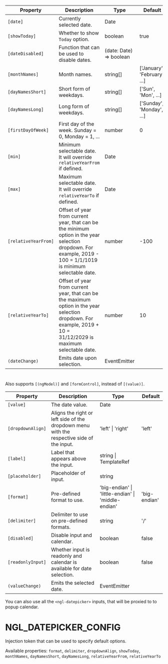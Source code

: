 # <ngl-datepicker>

| Property | Description | Type | Default |
| -------- | ----------- | ---- | ------- |
| `[date]` | Currently selected date. | Date | |
| `[showToday]` | Whether to show `Today` option. | boolean | true |
| `[dateDisabled]` | Function that can be used to disable dates. | (date: Date) => boolean | |
| `[monthNames]` | Month names. | string[] | ['January', 'February', ...] |
| `[dayNamesShort]` | Short form of weekdays. | string[] | ['Sun', 'Mon', ...] |
| `[dayNamesLong]` | Long form of weekdays. | string[] | ['Sunday', 'Monday', ...] |
| `[firstDayOfWeek]` | First day of the week. Sunday = 0, Monday = 1, ... | number | 0 |
| `[min]` | Minimum selectable date. It will override `relativeYearFrom` if defined. | Date | |
| `[max]` | Maximum selectable date. It will override `relativeYearTo` if defined. | Date | |
| `[relativeYearFrom]` | Offset of year from current year, that can be the minimum option in the year selection dropdown. For example, 2019 - 100 = 1/1/1019 is minimum selectable date. | number | -100 |
| `[relativeYearTo]` | Offset of year from current year, that can be the maximum option in the year selection dropdown. For example, 2019 + 10 = 31/12/2029 is maximum selectable date. | number | 10 |
| `(dateChange)` | Emits date upon selection. | EventEmitter<Date> | |


# <ngl-datepicker-input>

Also supports `[(ngModel)]` and `[formControl]`, instead of `[(value)]`.

| Property | Description | Type | Default |
| -------- | ----------- | ---- | ------- |
| `[value]` | The date value. | Date | |
| `[dropdownAlign]` | Aligns the right or left side of the dropdown menu with the respective side of the input. | 'left' \| 'right' | 'left' |
| `[label]` | Label that appears above the input. | string \| TemplateRef<any> | |
| `[placeholder]` | Placeholder of input. | string | |
| `[format]` | Pre-defined format to use. | 'big-endian' \| 'little-endian' \| 'middle-endian' | 'big-endian' |
| `[delimiter]` | Delimiter to use on pre-defined formats. | string | '/' |
| `[disabled]` | Disable input and calendar. | boolean | false |
| `[readonlyInput]` | Whether input is readonly and calendar is available for date selection. | boolean | false |
| `(valueChange)` | Emits the selected date. | EventEmitter<Date> | |

You can also use all the `<ngl-datepicker>` inputs, that will be proxied to to popup calendar.

# NGL_DATEPICKER_CONFIG<NglDatepickerConfig>

Injection token that can be used to specify default options.

Available properties: `format`, `delimiter`, `dropdownAlign`, `showToday`, `monthNames`, `dayNamesShort`, `dayNamesLong`, `relativeYearFrom`, `relativeYearTo`